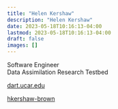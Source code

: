 ```yaml
---
title: "Helen Kershaw"
description: "Helen Kershaw"
date: 2023-05-18T10:16:13-04:00
lastmod: 2023-05-18T10:16:13-04:00
draft: false
images: []
---
```


Software Engineer  
Data Assimilation Research Testbed

[dart.ucar.edu](https://dart.ucar.edu/)

[hkershaw-brown](https://github.com/hkershaw-brown)
